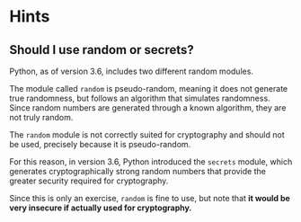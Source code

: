 # Hints

## Should I use random or secrets?

Python, as of version 3.6, includes two different random modules.

The module called `random` is pseudo-random, meaning it does not generate
true randomness, but follows an algorithm that simulates randomness. 
Since random numbers are generated through a known algorithm, they are not truly random. 

The `random` module is not correctly suited for cryptography and should not be used, 
precisely because it is pseudo-random. 

For this reason, in version 3.6, Python introduced the `secrets` module, which generates
cryptographically strong random numbers that provide the greater security required for cryptography. 

Since this is only an exercise, `random` is fine to use, but note that **it would be 
very insecure if actually used for cryptography.**
